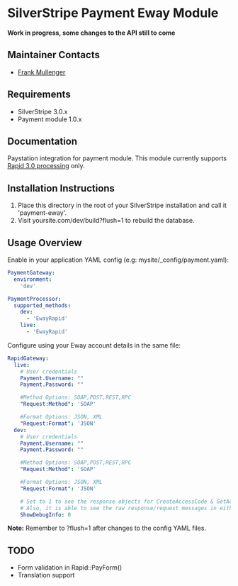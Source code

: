 # SilverStripe Payment Eway Module

**Work in progress, some changes to the API still to come**

## Maintainer Contacts
*  [Frank Mullenger](https://github.com/frankmullenger)

## Requirements
* SilverStripe 3.0.x
* Payment module 1.0.x

## Documentation
Paystation integration for payment module. This module currently supports [Rapid 3.0 processing](http://www.eway.co.nz/developers/api/rapid-3-0) only.

## Installation Instructions
1. Place this directory in the root of your SilverStripe installation and call it 'payment-eway'.
2. Visit yoursite.com/dev/build?flush=1 to rebuild the database.

## Usage Overview
Enable in your application YAML config (e.g: mysite/_config/payment.yaml):

```yaml
PaymentGateway:
  environment:
    'dev'

PaymentProcessor:
  supported_methods:
    dev:
      - 'EwayRapid'
    live:
      - 'EwayRapid'
```
Configure using your Eway account details in the same file:

```yaml
RapidGateway:
  live:
    # User credentials
    Payment.Username: ""
    Payment.Password: ""

    #Method Options: SOAP,POST,REST,RPC
    "Request:Method": 'SOAP'

    #Format Options: JSON, XML
    "Request:Format": 'JSON'
  dev:
    # User credentials
    Payment.Username: ""
    Payment.Password: ""

    #Method Options: SOAP,POST,REST,RPC
    "Request:Method": 'SOAP'

    #Format Options: JSON, XML
    "Request:Format": 'JSON'

    # Set to 1 to see the response objects for CreateAccessCode & GetAccessCodeResult
    # Also, it is able to see the raw response/request messages in either JSON or XML format being sent to the RapidAPI End Point.
    ShowDebugInfo: 0
```

**Note:** Remember to ?flush=1 after changes to the config YAML files.

## TODO

* Form validation in Rapid::PayForm()
* Translation support

